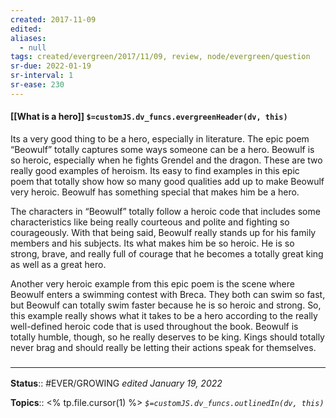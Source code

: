 ```yaml
---
created: 2017-11-09
edited: 
aliases:
  - null
tags: created/evergreen/2017/11/09, review, node/evergreen/question
sr-due: 2022-01-19
sr-interval: 1
sr-ease: 230
---
```


#### [[What is a hero]] `$=customJS.dv_funcs.evergreenHeader(dv, this)`

Its a very good thing to be a hero, especially in literature. The epic poem “Beowulf” totally captures some ways someone can be a hero. Beowulf is so heroic, especially when he fights Grendel and the dragon. These are two really good examples of heroism. Its easy to find examples in this epic poem that totally show how so many good qualities add up to make Beowulf very heroic. Beowulf has something special that makes him be a hero.

The characters in “Beowulf” totally follow a heroic code that includes some characteristics like being really courteous and polite and fighting so courageously. With that being said, Beowulf really stands up for his family members and his subjects. Its what makes him be so heroic. He is so strong, brave, and really full of courage that he becomes a totally great king as well as a great hero.

Another very heroic example from this epic poem is the scene where Beowulf enters a swimming contest with Breca. They both can swim so fast, but Beowulf can totally swim faster because he is so heroic and strong. So, this example really shows what it takes to be a hero according to the really well-defined heroic code that is used throughout the book. Beowulf is totally humble, though, so he really deserves to be king. Kings should totally never brag and should really be letting their actions speak for themselves. 



### <hr class="footnote"/>

**Status**:: #EVER/GROWING
*edited January 19, 2022*

**Topics**:: <% tp.file.cursor(1) %>
*`$=customJS.dv_funcs.outlinedIn(dv, this)`*


